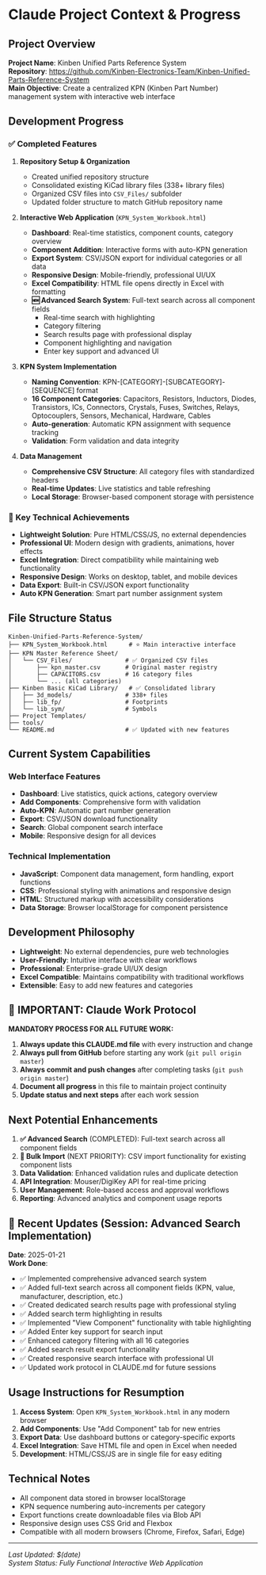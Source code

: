 # Claude Project Context & Progress

## Project Overview
**Project Name**: Kinben Unified Parts Reference System  
**Repository**: https://github.com/Kinben-Electronics-Team/Kinben-Unified-Parts-Reference-System  
**Main Objective**: Create a centralized KPN (Kinben Part Number) management system with interactive web interface

## Development Progress

### ✅ Completed Features
1. **Repository Setup & Organization**
   - Created unified repository structure
   - Consolidated existing KiCad library files (338+ library files)
   - Organized CSV files into `CSV_Files/` subfolder
   - Updated folder structure to match GitHub repository name

2. **Interactive Web Application** (`KPN_System_Workbook.html`)
   - **Dashboard**: Real-time statistics, component counts, category overview
   - **Component Addition**: Interactive forms with auto-KPN generation
   - **Export System**: CSV/JSON export for individual categories or all data
   - **Responsive Design**: Mobile-friendly, professional UI/UX
   - **Excel Compatibility**: HTML file opens directly in Excel with formatting
   - **🆕 Advanced Search System**: Full-text search across all component fields
     - Real-time search with highlighting
     - Category filtering
     - Search results page with professional display
     - Component highlighting and navigation
     - Enter key support and advanced UI

3. **KPN System Implementation**
   - **Naming Convention**: KPN-[CATEGORY]-[SUBCATEGORY]-[SEQUENCE] format
   - **16 Component Categories**: Capacitors, Resistors, Inductors, Diodes, Transistors, ICs, Connectors, Crystals, Fuses, Switches, Relays, Optocouplers, Sensors, Mechanical, Hardware, Cables
   - **Auto-generation**: Automatic KPN assignment with sequence tracking
   - **Validation**: Form validation and data integrity

4. **Data Management**
   - **Comprehensive CSV Structure**: All category files with standardized headers
   - **Real-time Updates**: Live statistics and table refreshing
   - **Local Storage**: Browser-based component storage with persistence

### 🎯 Key Technical Achievements
- **Lightweight Solution**: Pure HTML/CSS/JS, no external dependencies
- **Professional UI**: Modern design with gradients, animations, hover effects
- **Excel Integration**: Direct compatibility while maintaining web functionality
- **Responsive Design**: Works on desktop, tablet, and mobile devices
- **Data Export**: Built-in CSV/JSON export functionality
- **Auto KPN Generation**: Smart part number assignment system

## File Structure Status
```
Kinben-Unified-Parts-Reference-System/
├── KPN_System_Workbook.html      # ⭐ Main interactive interface
├── KPN Master Reference Sheet/   
│   └── CSV_Files/               # ✅ Organized CSV files
│       ├── kpn_master.csv       # Original master registry
│       ├── CAPACITORS.csv       # 16 category files
│       └── ... (all categories)
├── Kinben Basic KiCad Library/   # ✅ Consolidated library
│   ├── 3d_models/               # 338+ files
│   ├── lib_fp/                  # Footprints
│   └── lib_sym/                 # Symbols
├── Project Templates/            
├── tools/                       
└── README.md                    # ✅ Updated with new features
```

## Current System Capabilities

### Web Interface Features
- **Dashboard**: Live statistics, quick actions, category overview
- **Add Components**: Comprehensive form with validation
- **Auto-KPN**: Automatic part number generation
- **Export**: CSV/JSON download functionality
- **Search**: Global component search interface
- **Mobile**: Responsive design for all devices

### Technical Implementation
- **JavaScript**: Component data management, form handling, export functions
- **CSS**: Professional styling with animations and responsive design
- **HTML**: Structured markup with accessibility considerations
- **Data Storage**: Browser localStorage for component persistence

## Development Philosophy
- **Lightweight**: No external dependencies, pure web technologies
- **User-Friendly**: Intuitive interface with clear workflows
- **Professional**: Enterprise-grade UI/UX design
- **Excel Compatible**: Maintains compatibility with traditional workflows
- **Extensible**: Easy to add new features and categories

## 🔄 IMPORTANT: Claude Work Protocol
**MANDATORY PROCESS FOR ALL FUTURE WORK:**
1. **Always update this CLAUDE.md file** with every instruction and change
2. **Always pull from GitHub** before starting any work (`git pull origin master`)
3. **Always commit and push changes** after completing tasks (`git push origin master`)
4. **Document all progress** in this file to maintain project continuity
5. **Update status and next steps** after each work session

## Next Potential Enhancements
1. **✅ Advanced Search** (COMPLETED): Full-text search across all component fields
2. **🚧 Bulk Import** (NEXT PRIORITY): CSV import functionality for existing component lists
3. **Data Validation**: Enhanced validation rules and duplicate detection
4. **API Integration**: Mouser/DigiKey API for real-time pricing
5. **User Management**: Role-based access and approval workflows
6. **Reporting**: Advanced analytics and component usage reports

## 📝 Recent Updates (Session: Advanced Search Implementation)
**Date**: 2025-01-21  
**Work Done**:
- ✅ Implemented comprehensive advanced search system
- ✅ Added full-text search across all component fields (KPN, value, manufacturer, description, etc.)
- ✅ Created dedicated search results page with professional styling
- ✅ Added search term highlighting in results
- ✅ Implemented "View Component" functionality with table highlighting
- ✅ Added Enter key support for search input
- ✅ Enhanced category filtering with all 16 categories
- ✅ Added search result export functionality
- ✅ Created responsive search interface with professional UI
- ✅ Updated work protocol in CLAUDE.md for future sessions

## Usage Instructions for Resumption
1. **Access System**: Open `KPN_System_Workbook.html` in any modern browser
2. **Add Components**: Use "Add Component" tab for new entries
3. **Export Data**: Use dashboard buttons or category-specific exports
4. **Excel Integration**: Save HTML file and open in Excel when needed
5. **Development**: HTML/CSS/JS are in single file for easy editing

## Technical Notes
- All component data stored in browser localStorage
- KPN sequence numbering auto-increments per category
- Export functions create downloadable files via Blob API
- Responsive design uses CSS Grid and Flexbox
- Compatible with all modern browsers (Chrome, Firefox, Safari, Edge)

---
*Last Updated: $(date)*  
*System Status: Fully Functional Interactive Web Application*